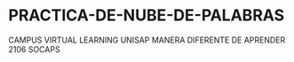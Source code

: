# PRACTICA-DE-NUBE-DE-PALABRAS
CAMPUS VIRTUAL LEARNING UNISAP MANERA DIFERENTE DE APRENDER 2106 SOCAPS
